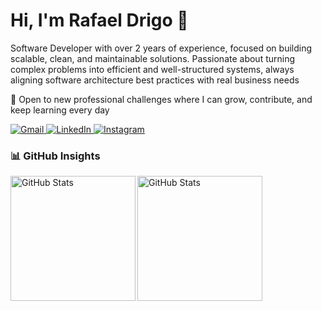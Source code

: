 <h1 align="left">Hi, I'm Rafael Drigo 👋</h1>
<p align="left">Software Developer with over 2 years of experience, focused on building scalable, clean, and maintainable solutions. Passionate about turning complex problems into efficient and well-structured systems, always aligning software architecture best practices with real business needs</p>

🚀 Open to new professional challenges where I can grow, contribute, and keep learning every day

<div>
  <a href="mailto:rafaeldrigo.rds@gmail.com">
    <img src="https://img.shields.io/badge/Gmail-D14836?style=for-the-badge&logo=gmail&logoColor=white" alt="Gmail" />
  </a>
  <a href="https://www.linkedin.com/in/rafaeldrigo/">
    <img src="https://img.shields.io/badge/LinkedIn-0077B5?style=for-the-badge&logo=linkedin&logoColor=white" alt="LinkedIn" />
  </a>
  <a href="https://www.instagram.com/r.drigos/">
    <img src="https://img.shields.io/badge/Instagram-E4405F?style=for-the-badge&logo=instagram&logoColor=white" alt="Instagram" />
  </a>
</div>

### 📊 GitHub Insights
<div>
  <img 
    align="left" 
    alt="GitHub Stats"
    height="200" 
    src="https://github-readme-stats.vercel.app/api?username=rdrigos&show_icons=true&theme=tokyonight&include_all_commits=true&locale=pt-br" 
  />
  <img 
      align="left" 
      alt="GitHub Stats"   
      height="200" 
      src="https://github-readme-stats.vercel.app/api/top-langs/?username=rdrigos&theme=tokyonight&layout=compact&custom_title=Tecnologias&langs_count=9" 
  />
</div>

